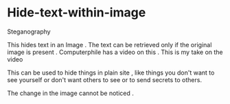 # Hide-text-within-image
Steganography

This hides text in an Image . The text can be retrieved only if the original image is present . Computerphile has a video on this . This is my take on the video

This can be used to hide things in plain site , like things you don't want to see yourself or don't want others to see or to send secrets to others.

The change in the image cannot be noticed .
